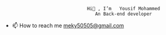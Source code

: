                                    Hi👋 , I’m   Yousif Mohammed
                                      An Back-end developer
- 📫 How to reach me   meky50505@gmail.com

<!---
YousefMohammed11010/YousefMohammed11010 is a ✨ special ✨ repository because its `README.md` (this file) appears on your GitHub profile.
You can click the Preview link to take a look at your changes.
--->
